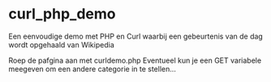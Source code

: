 # curl_php_demo
Een eenvoudige demo met PHP en Curl waarbij een gebeurtenis van de dag wordt opgehaald van Wikipedia

Roep de pafgina aan met curldemo.php
Eventueel kun je een GET variabele meegeven om een andere categorie in te stellen...


